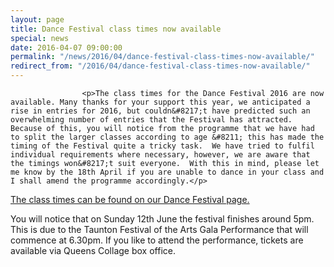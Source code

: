 ```yaml
---
layout: page
title: Dance Festival class times now available
special: news
date: 2016-04-07 09:00:00
permalink: "/news/2016/04/dance-festival-class-times-now-available/"
redirect_from: "/2016/04/dance-festival-class-times-now-available/"
---
```



                    
                    <p>The class times for the Dance Festival 2016 are now available. Many thanks for your support this year, we anticipated a rise in entries for 2016, but couldn&#8217;t have predicted such an overwhelming number of entries that the Festival has attracted.  Because of this, you will notice from the programme that we have had to split the larger classes according to age &#8211; this has made the timing of the Festival quite a tricky task.  We have tried to fulfil individual requirements where necessary, however, we are aware that the timings won&#8217;t suit everyone.  With this in mind, please let me know by the 18th April if you are unable to dance in your class and I shall amend the programme accordingly.</p>
<p><a href="http://www.tauntonfestival.org.uk/events/dance-festival/">The class times can be found on our Dance Festival page.</a></p>
<p>You will notice that on Sunday 12th June the festival finishes around 5pm. This is due to the Taunton Festival of the Arts Gala Performance that will commence at 6.30pm. If you like to attend the performance, tickets are available via Queens Collage box office.</p>

                
